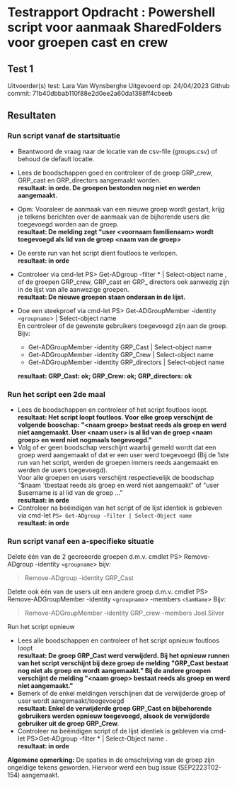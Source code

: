 # Testrapport Opdracht : Powershell script voor aanmaak SharedFolders voor groepen cast en crew

## Test 1

Uitvoerder(s) test: Lara Van Wynsberghe
Uitgevoerd op: 24/04/2023
Github commit:  71b40dbbab110f88e2d0ee2a60da1388ff4cbeeb

## Resultaten

### Run script vanaf de startsituatie

* Beantwoord de vraag naar de locatie van de csv-file (groups.csv) of behoud de default locatie. 
* Lees de boodschappen goed en controleer of de groep GRP_crew, GRP_cast en GRP_directors aangemaakt worden.
<br/> **resultaat: in orde. De groepen bestonden nog niet en werden aangemaakt.**
* Opm: Vooraleer de aanmaak van een nieuwe groep wordt gestart, krijg je telkens berichten over de aanmaak van de bijhorende users die toegevoegd worden aan de groep.
<br/> **resultaat: De melding zegt "user \<voornaam familienaam> wordt toegevoegd als lid van de groep \<naam van de groep>**
* De eerste run van het script dient foutloos te verlopen.
<br/> **resultaat: in orde**
* Controleer via cmd-let PS> Get-ADgroup -filter * | Select-object name , of de groepen GRP_crew, GRP_cast en GRP_ directors ook aanwezig zijn in de lijst van alle aanwezige groepen. 
<br/> **resultaat: De nieuwe groepen staan onderaan in de lijst.**
* Doe een steekproef via cmd-let PS> Get-ADGroupMember -identity `<groupname`> | Select-object name <br/>
En controleer of de gewenste gebruikers toegevoegd zijn aan de groep. Bijv:<br/>
    * Get-ADGroupMember -identity GRP_Cast | Select-object name<br/>
    * Get-ADGroupMember -identity GRP_Crew | Select-object name<br/>
    * Get-ADGroupMember -identity GRP_directors | Select-object name<br/>

    **resultaat: GRP_Cast: ok; GRP_Crew: ok; GRP_directors: ok**

### Run het script een 2de maal

* Lees de boodschappen en controleer of het script foutloos loopt.
<br/> **resultaat: Het script loopt foutloos. Voor elke groep verschijnt de volgende booschap: "\<naam groep> bestaat reeds als groep en werd niet aangemaakt. User \<naam user> is al lid van de groep \<naam groep> en werd niet nogmaals toegevoegd."**
* Volg of er geen boodschap verschijnt waarbij gemeld wordt dat een groep werd aangemaakt of dat er een user werd toegevoegd (Bij de 1ste run van het script, werden de groepen immers reeds aangemaakt en werden de users toegevoegd).<br/>Voor alle groepen en users verschijnt respectievelijk de boodschap "$naam `tbestaat reeds als groep en werd niet aangemaakt" of "user $username is al lid van de groep ..."
<br/> **resultaat: in orde**
* Controleer na beëindigen van het script of de lijst identiek is gebleven via cmd-let `PS> Get-ADgroup -filter | Select-Object name`
<br/> **resultaat: in orde**

### Run script vanaf een a-specifieke situatie

Delete één van de 2 gecreeerde groepen d.m.v. cmdlet PS> Remove-ADgroup -identity `<groupname`> bijv: <br/>
> Remove-ADgroup -identity GRP_Cast    <br/>

Delete ook één van de users uit een andere groep d.m.v. cmdlet  PS> Remove-ADGroupMember -identity `<groupname`> -members `<SamName`> Bijv: <br/>
> Remove-ADGroupMember -identity GRP_crew -members Joel.Silver <br/>

Run het script opnieuw <br/>
* Lees alle boodschappen en controleer of het script opnieuw foutloos loopt
<br/> **resultaat: De groep GRP_Cast werd verwijderd. Bij het opnieuw runnen van het script verschijnt bij deze groep de melding "GRP_Cast bestaat nog niet als groep en wordt aangemaakt." Bij de andere groepen verschijnt de melding "\<naam groep> bestaat reeds als groep en werd niet aangemaakt."**
* Bemerk of de enkel meldingen verschijnen dat de verwijderde groep of user wordt aangemaakt/toegevoegd
<br/> **resultaat: Enkel de verwijderde groep GRP_Cast en bijbehorende gebruikers werden opnieuw toegevoegd, alsook de verwijderde gebruiker uit de groep GRP_Crew.**
* Controleer na beëindigen script of de lijst identiek is gebleven via cmd-let PS>Get-ADgroup -filter * | Select-Object name .
<br/> **resultaat: in orde**

**Algemene opmerking:** De spaties in de omschrijving van de groep zijn ongeldige tekens geworden. Hiervoor werd een bug issue (SEP2223T02-154) aangemaakt.
